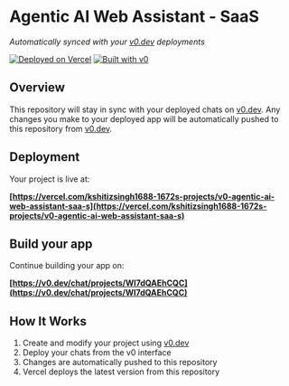 # Agentic AI Web Assistant - SaaS

*Automatically synced with your [v0.dev](https://v0.dev) deployments*

[![Deployed on Vercel](https://img.shields.io/badge/Deployed%20on-Vercel-black?style=for-the-badge&logo=vercel)](https://vercel.com/kshitizsingh1688-1672s-projects/v0-agentic-ai-web-assistant-saa-s)
[![Built with v0](https://img.shields.io/badge/Built%20with-v0.dev-black?style=for-the-badge)](https://v0.dev/chat/projects/WI7dQAEhCQC)

## Overview

This repository will stay in sync with your deployed chats on [v0.dev](https://v0.dev).
Any changes you make to your deployed app will be automatically pushed to this repository from [v0.dev](https://v0.dev).

## Deployment

Your project is live at:

**[https://vercel.com/kshitizsingh1688-1672s-projects/v0-agentic-ai-web-assistant-saa-s](https://vercel.com/kshitizsingh1688-1672s-projects/v0-agentic-ai-web-assistant-saa-s)**

## Build your app

Continue building your app on:

**[https://v0.dev/chat/projects/WI7dQAEhCQC](https://v0.dev/chat/projects/WI7dQAEhCQC)**

## How It Works

1. Create and modify your project using [v0.dev](https://v0.dev)
2. Deploy your chats from the v0 interface
3. Changes are automatically pushed to this repository
4. Vercel deploys the latest version from this repository
